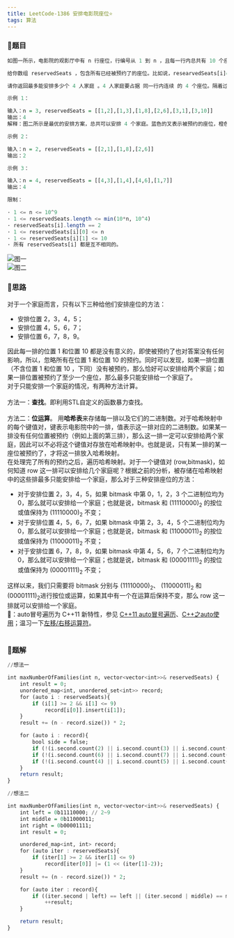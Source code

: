 ```yaml
---
title: LeetCode-1386 安排电影院座位⭐
tags: 算法
---
```


### **📝题目**
```haskell
如图一所示，电影院的观影厅中有 n 行座位，行编号从 1 到 n ，且每一行内总共有 10 个座位，列编号从 1 到 10 。

给你数组 reservedSeats ，包含所有已经被预约了的座位。比如说，researvedSeats[i]=[3,8] ，它表示第 3 行第 8 个座位被预约了。

请你返回最多能安排多少个 4 人家庭 。4 人家庭要占据 同一行内连续 的 4 个座位。隔着过道的座位（比方说 [3,3] 和 [3,4]）不是连续的座位，但是如果你可以将 4 人家庭拆成过道两边各坐 2 人，这样子是允许的。

示例 1：

输入：n = 3, reservedSeats = [[1,2],[1,3],[1,8],[2,6],[3,1],[3,10]]
输出：4
解释：图二所示是最优的安排方案，总共可以安排 4 个家庭。蓝色的叉表示被预约的座位，橙色的连续座位表示一个 4 人家庭。

示例 2：

输入：n = 2, reservedSeats = [[2,1],[1,8],[2,6]]
输出：2

示例 3：

输入：n = 4, reservedSeats = [[4,3],[1,4],[4,6],[1,7]]
输出：4

限制：

· 1 <= n <= 10^9
· 1 <= reservedSeats.length <= min(10*n, 10^4)
· reservedSeats[i].length == 2
· 1 <= reservedSeats[i][0] <= n
· 1 <= reservedSeats[i][1] <= 10
· 所有 reservedSeats[i] 都是互不相同的。
```

![图一](https://cdn.jsdelivr.net/gh/sherryjw/StaticResource@latest/image/1386-1.png)<br/>
![图二](https://cdn.jsdelivr.net/gh/sherryjw/StaticResource@latest/image/1386-2.png)<br/>

### **📝思路**
对于一个家庭而言，只有以下三种给他们安排座位的方法：
- 安排位置 2，3，4，5；
- 安排位置 4，5，6，7；
- 安排位置 6，7，8，9。

因此每一排的位置 1 和位置 10 都是没有意义的，即使被预约了也对答案没有任何影响，所以，忽略所有在位置 1 和位置 10 的预约。同时可以发现，如果一排位置（不含位置 1 和位置 10 ，下同）没有被预约，那么恰好可以安排给两个家庭；如果一排位置被预约了至少一个座位，那么最多只能安排给一个家庭了。<br/>
对于只能安排一个家庭的情况，有两种方法计算。<br/><br/>
方法一：**查找**。即利用STL自定义的函数暴力查找。<br/><br/>
方法二：**位运算**。
用**哈希表**来存储每一排以及它们的二进制数。对于哈希映射中的每个键值对，键表示电影院中的一排，值表示这一排对应的二进制数。如果某一排没有任何位置被预约（例如上面的第三排），那么这一排一定可以安排给两个家庭，因此可以不必将这个键值对存放在哈希映射中。也就是说，只有某一排的某一座位被预约了，才将这一排放入哈希映射。<br/>
在处理完了所有的预约之后，遍历哈希映射。对于一个键值对 (row,bitmask)，如何知道 row 这一排可以安排给几个家庭呢？根据之前的分析，被存储在哈希映射中的这些排最多只能安排给一个家庭，那么对于三种安排座位的方法：
- 对于安排位置 2，3，4，5，如果 bitmask 中第 0，1，2，3 个二进制位均为 0，那么就可以安排给一个家庭；也就是说，bitmask 和 (11110000)<sub>2</sub> 的按位或值保持为 (11110000)<sub>2</sub> 不变；
- 对于安排位置 4，5，6，7，如果 bitmask 中第 2，3，4，5 个二进制位均为 0，那么就可以安排给一个家庭；也就是说，bitmask 和 (11000011)<sub>2</sub> 的按位或值保持为 (11000011)<sub>2</sub> 不变；
- 对于安排位置 6，7，8，9，如果 bitmask 中第 4，5，6，7 个二进制位均为 0，那么就可以安排给一个家庭；也就是说，bitmask 和 (00001111)<sub>2</sub> 的按位或值保持为 (00001111)<sub>2</sub> 不变；

这样以来，我们只需要将 bitmask 分别与 (11110000)<sub>2</sub>、 (11000011)<sub>2</sub> 和 (00001111)<sub>2</sub>进行按位或运算，如果其中有一个在运算后保持不变，那么 row 这一排就可以安排给一个家庭。<br/>
🐣：auto冒号遍历为 C++11 新特性，参见 [C++11 auto冒号遍历](https://blog.csdn.net/qq_40213457/article/details/80720170)、[C++之auto使用](https://blog.csdn.net/zyc2018/article/details/93591189)；温习一下[左移/右移运算符](https://www.cnblogs.com/fightfor/p/3871624.html)。
<br/><br/>

### **📝题解**
```haskell
//想法一

int maxNumberOfFamilies(int n, vector<vector<int>>& reservedSeats) {
    int result = 0;
    unordered_map<int, unordered_set<int>> record;
    for (auto i : reservedSeats){
        if (i[1] >= 2 && i[1] <= 9)  
            record[i[0]].insert(i[1]);
    }
    result += (n - record.size()) * 2;

    for (auto i : record){
        bool side = false;
        if (!(i.second.count(2) || i.second.count(3) || i.second.count(4) || i.second.count(5)))    ++result, side = true;
        if (!(i.second.count(6) || i.second.count(7) || i.second.count(8) || i.second.count(9)))    ++result, side = true;
        if (!(i.second.count(4) || i.second.count(5) || i.second.count(6) || i.second.count(7)) && !side)    ++result;
    }
    return result;
}
```
```haskell
//想法二

int maxNumberOfFamilies(int n, vector<vector<int>>& reservedSeats) {
    int left = 0b11110000; // 2~9
    int middle = 0b11000011;
    int right = 0b00001111;
    int result = 0;

    unordered_map<int, int> record;
    for (auto iter : reservedSeats){
        if (iter[1] >= 2 && iter[1] <= 9)
            record[iter[0]] |= (1 << (iter[1]-2));
    }
    result += (n - record.size()) * 2;

    for (auto iter : record){
        if ((iter.second | left) == left || (iter.second | middle) == middle || (iter.second | right) == right)
            ++result;
    }

    return result;
}
```